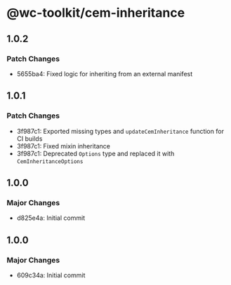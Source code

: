 # @wc-toolkit/cem-inheritance

## 1.0.2

### Patch Changes

- 5655ba4: Fixed logic for inheriting from an external manifest

## 1.0.1

### Patch Changes

- 3f987c1: Exported missing types and `updateCemInheritance` function for CI builds
- 3f987c1: Fixed mixin inheritance
- 3f987c1: Deprecated `Options` type and replaced it with `CemInheritanceOptions`

## 1.0.0

### Major Changes

- d825e4a: Initial commit

## 1.0.0

### Major Changes

- 609c34a: Initial commit
